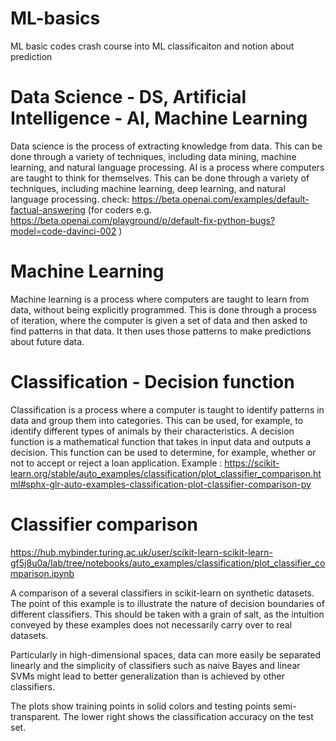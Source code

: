 # ML-basics
ML basic codes
crash course into ML classificaiton and notion about prediction

# Data Science - DS, Artificial Intelligence - AI, Machine Learning

Data science is the process of extracting knowledge from data. This can be done through a variety of techniques, including data mining, machine learning, and natural language processing.
AI is a process where computers are taught to think for themselves. This can be done through a variety of techniques, including machine learning, deep learning, and natural language processing.
check: https://beta.openai.com/examples/default-factual-answering (for coders e.g. https://beta.openai.com/playground/p/default-fix-python-bugs?model=code-davinci-002 )


# Machine Learning

Machine learning is a process where computers are taught to learn from data, without being explicitly programmed. This is done through a process of iteration, where the computer is given a set of data and then asked to find patterns in that data. It then uses those patterns to make predictions about future data.

# Classification - Decision function

Classification is a process where a computer is taught to identify patterns in data and group them into categories. This can be used, for example, to identify different types of animals by their characteristics.
A decision function is a mathematical function that takes in input data and outputs a decision. This function can be used to determine, for example, whether or not to accept or reject a loan application.
Example : https://scikit-learn.org/stable/auto_examples/classification/plot_classifier_comparison.html#sphx-glr-auto-examples-classification-plot-classifier-comparison-py

# Classifier comparison

https://hub.mybinder.turing.ac.uk/user/scikit-learn-scikit-learn-gf5j8u0a/lab/tree/notebooks/auto_examples/classification/plot_classifier_comparison.ipynb

A comparison of a several classifiers in scikit-learn on synthetic datasets. The point of this example is to illustrate the nature of decision boundaries of different classifiers. This should be taken with a grain of salt, as the intuition conveyed by these examples does not necessarily carry over to real datasets.

Particularly in high-dimensional spaces, data can more easily be separated linearly and the simplicity of classifiers such as naive Bayes and linear SVMs might lead to better generalization than is achieved by other classifiers.

The plots show training points in solid colors and testing points semi-transparent. The lower right shows the classification accuracy on the test set.
